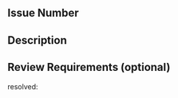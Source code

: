 ## Issue Number
<!-- #numberでissue参照 -->

## Description
 
## Review Requirements (optional)
<!--レビュアーに特に見てもらいたい部分があれば作成-->

resolved: <!--#numberでissueを閉じる-->
